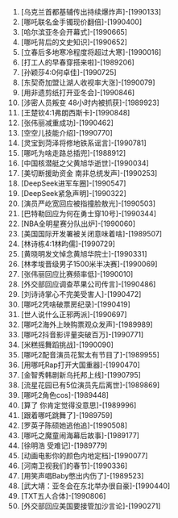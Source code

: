 
1. [乌克兰首都基辅传出持续爆炸声]-[1990133]
1. [哪吒联名金手镯现价翻倍]-[1990400]
1. [哈尔滨亚冬会开幕式]-[1990665]
1. [哪吒背后的文史知识]-[1990652]
1. [立春后多地寒冷程度将超过大寒]-[1990016]
1. [打工人的早春穿搭来啦]-[1989206]
1. [孙颖莎4:0何卓佳]-[1990725]
1. [东契奇加盟让湖人收视率大涨]-[1990079]
1. [用非遗剪纸打开亚冬会]-[1990846]
1. [涉密人员叛变 48小时内被抓获]-[1989923]
1. [王楚钦4:1弗朗西斯卡]-[1990848]
1. [张伟丽减重成功]-[1990462]
1. [空空儿技能介绍]-[1990770]
1. [灵宝到菏泽将修地铁系谣言]-[1990781]
1. [哪吒为啥走路总插兜]-[1988912]
1. [中国核潜艇之父黄旭华逝世]-[1990034]
1. [美切断援助资金 南非总统发声]-[1990253]
1. [DeepSeek进军车圈]-[1990547]
1. [DeepSeek紧急声明]-[1990322]
1. [演员严屹宽回应被指撞脸敖光]-[1990503]
1. [巴特勒回应为何在勇士穿10号]-[1990344]
1. [NBA全明星赛分队出炉]-[1990060]
1. [美国国际开发署被关闭意味着啥]-[1989507]
1. [林诗栋4:1林昀儒]-[1990729]
1. [黄晓明发文悼念黄旭华院士]-[1990331]
1. [林孝埈晋级男子1500米半决赛]-[1990069]
1. [张伟丽回应比赛频率低]-[1990010]
1. [外交部回应调查苹果公司传言]-[1990486]
1. [刘诗诗掌心不完美受害人]-[1990472]
1. [哪吒2凭啥破票房纪录]-[1990419]
1. [世人说什么正邪两派]-[1990697]
1. [哪吒2海外上映购票观众发声]-[1989989]
1. [哪吒2抖音影评量突破百万]-[1990771]
1. [米糕摇舞蹈挑战]-[1990090]
1. [哪吒2配音演员花絮太有节目了]-[1989955]
1. [用哪吒Rap打开大国重器]-[1990470]
1. [金智秀韩剧新乌托邦上线]-[1990795]
1. [流星花园已有5位演员先后离世]-[1989869]
1. [哪吒2角色cos]-[1989448]
1. [算了 你肯定觉得没意思]-[1989996]
1. [跟着哪吒跳舞了]-[1989759]
1. [罗英子陈硕她逃他追]-[1990508]
1. [哪吒之魔童闹海幕后故事]-[1989177]
1. [徐明浩 受难记]-[1989779]
1. [动画电影你的颜色内地定档]-[1990077]
1. [河南卫视我们的春节]-[1990336]
1. [用笑声唱Baby憋出内伤了]-[1989523]
1. [武大靖：亚冬会在东北举办很自豪]-[1990440]
1. [TXT五人合体]-[1990806]
1. [外交部回应美国要接管加沙言论]-[1990271]